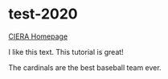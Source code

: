 # test-2020

[CIERA Homepage](https://ciera.northwestern.edu/)

I like this text. This tutorial is great!

The cardinals are the best baseball team ever. 

